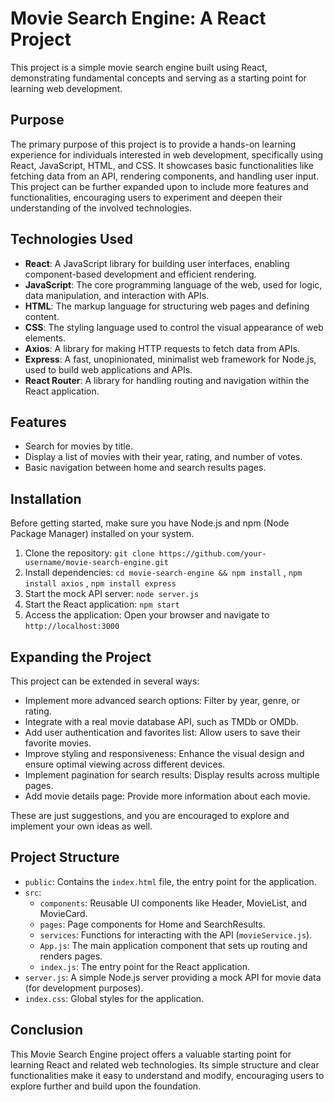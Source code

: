 # Movie Search Engine: A React Project

This project is a simple movie search engine built using React, demonstrating fundamental concepts and serving as a starting point for learning web development.

## Purpose

The primary purpose of this project is to provide a hands-on learning experience for individuals interested in web development, specifically using React, JavaScript, HTML, and CSS. It showcases basic functionalities like fetching data from an API, rendering components, and handling user input. This project can be further expanded upon to include more features and functionalities, encouraging users to experiment and deepen their understanding of the involved technologies.

## Technologies Used

- **React**: A JavaScript library for building user interfaces, enabling component-based development and efficient rendering.
- **JavaScript**: The core programming language of the web, used for logic, data manipulation, and interaction with APIs.
- **HTML**: The markup language for structuring web pages and defining content.
- **CSS**: The styling language used to control the visual appearance of web elements.
- **Axios**: A library for making HTTP requests to fetch data from APIs.
- **Express**: A fast, unopinionated, minimalist web framework for Node.js, used to build web applications and APIs.
- **React Router**: A library for handling routing and navigation within the React application.

## Features

- Search for movies by title.
- Display a list of movies with their year, rating, and number of votes.
- Basic navigation between home and search results pages.

## Installation

Before getting started, make sure you have Node.js and npm (Node Package Manager) installed on your system.

1. Clone the repository: `git clone https://github.com/your-username/movie-search-engine.git`
2. Install dependencies: `cd movie-search-engine && npm install` , `npm install axios` , `npm install express`
3. Start the mock API server: `node server.js`
4. Start the React application: `npm start`
5. Access the application: Open your browser and navigate to ```http://localhost:3000```

## Expanding the Project

This project can be extended in several ways:

- Implement more advanced search options: Filter by year, genre, or rating.
- Integrate with a real movie database API, such as TMDb or OMDb.
- Add user authentication and favorites list: Allow users to save their favorite movies.
- Improve styling and responsiveness: Enhance the visual design and ensure optimal viewing across different devices.
- Implement pagination for search results: Display results across multiple pages.
- Add movie details page: Provide more information about each movie.

These are just suggestions, and you are encouraged to explore and implement your own ideas as well.

## Project Structure

- `public`: Contains the `index.html` file, the entry point for the application.
- `src`:
  - `components`: Reusable UI components like Header, MovieList, and MovieCard.
  - `pages`: Page components for Home and SearchResults.
  - `services`: Functions for interacting with the API (`movieService.js`).
  - `App.js`: The main application component that sets up routing and renders pages.
  - `index.js`: The entry point for the React application.
- `server.js`: A simple Node.js server providing a mock API for movie data (for development purposes).
- `index.css`: Global styles for the application.

## Conclusion

This Movie Search Engine project offers a valuable starting point for learning React and related web technologies. Its simple structure and clear functionalities make it easy to understand and modify, encouraging users to explore further and build upon the foundation.
